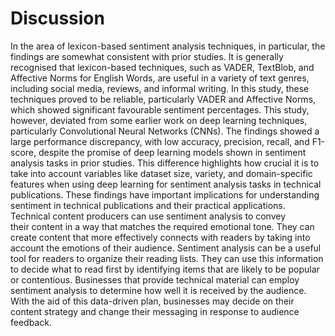 # Discussion

In the area of lexicon-based sentiment analysis techniques, in particular, the findings are somewhat consistent with prior studies. It is generally recognised that lexicon-based techniques, such as VADER, TextBlob, and Affective Norms for English Words, are useful in a variety of text genres, including social media, reviews, and informal writing. In this study, these techniques proved to be reliable, particularly VADER and Affective Norms, which showed significant favourable sentiment percentages.
This study, however, deviated from some earlier work on deep learning techniques, particularly Convolutional Neural Networks (CNNs). The findings showed a large performance discrepancy, with low accuracy, precision, recall, and F1-score, despite the promise of deep learning models shown in sentiment analysis tasks in prior studies. This difference highlights how crucial it is to take into account variables like dataset size, variety, and domain-specific features when using deep learning for sentiment analysis tasks in technical publications.
These findings have important implications for understanding sentiment in technical publications and their practical applications. Technical content producers can use sentiment analysis to convey their content in a way that matches the required emotional tone. They can create content that more effectively connects with readers by taking into account the emotions of their audience. Sentiment analysis can be a useful tool for readers to organize their reading lists. They can use this information to decide what to read first by identifying items that are likely to be popular or contentious. Businesses that provide technical material can employ sentiment analysis to determine how well it is received by the audience. With the aid of this data-driven plan, businesses may decide on their content strategy and change their messaging in response to audience feedback.